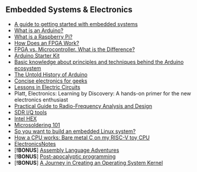 ## Embedded Systems & Electronics

- [A guide to getting started with embedded systems](https://yinka.dev/blog/a-guide-to-getting-started-with-embedded-systems/)
- [What is an Arduino?](https://opensource.com/resources/what-arduino)
- [What is a Raspberry Pi?](https://opensource.com/resources/raspberry-pi)
- [How Does an FPGA Work?](https://learn.sparkfun.com/tutorials/how-does-an-fpga-work/all)
- [FPGA vs. Microcontroller. What is the Difference?](https://www.mclpcb.com/blog/fpga-vs-microcontroller/)
- [Arduino Starter Kit](https://store.arduino.cc/products/arduino-starter-kit-multi-language)
- [Basic knowledge about principles and techniques behind the Arduino ecosystem](https://docs.arduino.cc/learn/)
- [The Untold History of Arduino](https://arduinohistory.github.io/)
- [Concise electronics for geeks](https://lcamtuf.coredump.cx/electronics/)
- [Lessons in Electric Circuits](https://www.allaboutcircuits.com/textbook/)
- Platt, Electronics: Learning by Discovery: A hands-on primer for the new electronics enthusiast
- [Practical Guide to Radio-Frequency Analysis and Design](https://www.allaboutcircuits.com/textbook/radio-frequency-analysis-design/)
- [SDR I/Q tools](https://triq.org/)
- [Intel HEX](https://en.wikipedia.org/wiki/Intel_HEX)
- [Microsoldering 101](https://www.youtube.com/watch?v=xFqA9u6y0Fk&list=PL4INaL5vWobD_CltiZXr7K46oJ33KvwBt)
- [ So you want to build an embedded Linux system?](https://jaycarlson.net/embedded-linux/)
- [How a CPU works: Bare metal C on my RISC-V toy CPU](https://florian.noeding.com/posts/risc-v-toy-cpu/cpu-from-scratch/)
- [ElectronicsNotes](https://www.electronics-notes.com/)
- [**!BONUS**] [Assembly Language Adventures](https://www.xorpd.net/pages/x86_adventures.html)
- [**!BONUS**] [Post-apocalyptic programming](https://zserge.com/posts/post-apocalyptic-programming/)
- [**!BONUS**] [A Journey in Creating an Operating System Kernel](https://539kernel.com/book/)

